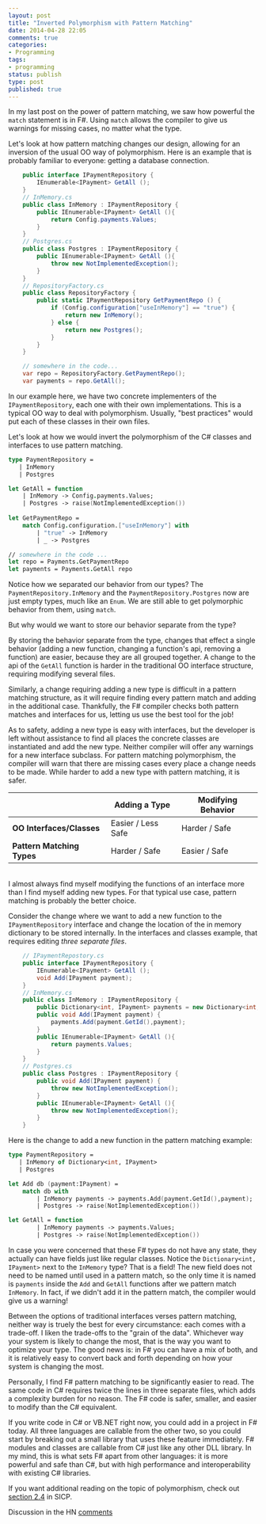 ```yaml
---
layout: post
title: "Inverted Polymorphism with Pattern Matching"
date: 2014-04-28 22:05
comments: true
categories: 
- Programming
tags:
- programming
status: publish
type: post
published: true
---
```


In my last post on the power of pattern matching, we saw how powerful
the `match` statement is in F#. Using `match` allows the compiler to
give us warnings for missing cases, no matter what the type.

Let's look at how pattern matching changes our design, allowing for an
inversion of the usual OO way of polymorphism. Here is an example that
is probably familiar to everyone: getting a database connection.

``` csharp
	public interface IPaymentRepository {
		IEnumerable<IPayment> GetAll ();
	}
    // InMemory.cs
	public class InMemory : IPaymentRepository {
		public IEnumerable<IPayment> GetAll (){
			return Config.payments.Values;
		}
	}
    // Postgres.cs
	public class Postgres : IPaymentRepository {
		public IEnumerable<IPayment> GetAll (){
			throw new NotImplementedException();
		}
	}
    // RepositoryFactory.cs
	public class RepositoryFactory {
		public static IPaymentRepository GetPaymentRepo () {
			if (Config.configuration["useInMemory"] == "true") {
				return new InMemory();
			} else {
				return new Postgres();
			}
		}
	}

    // somewhere in the code...
    var repo = RepositoryFactory.GetPaymentRepo();
    var payments = repo.GetAll();
```

In our example here, we have two concrete implementers of the
`IPaymentRepository`, each one with their own implementations. This is
a typical OO way to deal with polymorphism. Usually, "best practices"
would put each of these classes in their own files.

Let's look at how we would invert the polymorphism of the C# classes
and interfaces to use pattern matching.

``` fsharp
type PaymentRepository = 
   | InMemory
   | Postgres

let GetAll = function
    | InMemory -> Config.payments.Values;
    | Postgres -> raise(NotImplementedException())
        
let GetPaymentRepo = 
    match Config.configuration.["useInMemory"] with
        | "true" -> InMemory
        | _ -> Postgres 

// somewhere in the code ...
let repo = Payments.GetPaymentRepo
let payments = Payments.GetAll repo
```

Notice how we separated our behavior from our types? The
`PaymentRepository.InMemory` and the `PaymentRepository.Postgres` now
are just empty types, much like an `Enum`. We are still able to get
polymorphic behavior from them, using `match`. 

But why would we want to store our behavior separate from the type?

By storing the behavior separate from the type, changes that effect a
single behavior (adding a new function, changing a function's api,
removing a function) are easier, because they are all grouped
together. A change to the api of the `GetAll` function is harder in
the traditional OO interface structure, requiring modifying several
files.

Similarly, a change requiring adding a new type is difficult in a
pattern matching structure, as it will require finding every pattern
match and adding in the additional case. Thankfully, the F# compiler
checks both pattern matches and interfaces for us, letting us use the
best tool for the job!

As to safety, adding a new type is easy with interfaces, but the
developer is left without assistance to find all places the concrete
classes are instantiated and add the new type. Neither compiler will
offer any warnings for a new interface subclass. For pattern matching
polymorphism, the compiler will warn that there are missing cases
every place a change needs to be made. While harder to add a new type
with pattern matching, it is safer.

|| Adding a Type  | Modifying Behavior |
|------------- |------------- | ------------- |
|**OO Interfaces/Classes**  |  Easier / Less Safe  | Harder / Safe 
|**Pattern Matching Types**  |  Harder / Safe  | Easier / Safe

<br />
I almost always find myself modifying the functions of an
interface more than I find myself adding new types. For that typical
use case, pattern matching is probably the better choice.

Consider the change where we want to add a new function to the
`IPaymentRepository` interface and change the location of the in
memory dictionary to be stored internally. In the interfaces and
classes example, that requires editing _three separate files_.

``` csharp
    // IPaymentRepostory.cs
	public interface IPaymentRepository {
		IEnumerable<IPayment> GetAll ();
		void Add(IPayment payment);
	}
    // InMemory.cs
	public class InMemory : IPaymentRepository {
		public Dictionary<int, IPayment> payments = new Dictionary<int, IPayment>();
		public void Add(IPayment payment) {
			payments.Add(payment.GetId(),payment);
		}
		public IEnumerable<IPayment> GetAll (){
			return payments.Values;
		}
	}
    // Postgres.cs
	public class Postgres : IPaymentRepository {
		public void Add(IPayment payment) {
			throw new NotImplementedException();
		}
		public IEnumerable<IPayment> GetAll (){
			throw new NotImplementedException();
		}
	}
```

Here is the change to add a new function in the pattern matching example:

``` fsharp
type PaymentRepository = 
   | InMemory of Dictionary<int, IPayment>
   | Postgres

let Add db (payment:IPayment) = 
    match db with
        | InMemory payments -> payments.Add(payment.GetId(),payment);
        | Postgres -> raise(NotImplementedException())

let GetAll = function
        | InMemory payments -> payments.Values;
        | Postgres -> raise(NotImplementedException())
```

In case you were concerned that these F# types do not have any state,
they actually can have fields just like regular classes. Notice the
`Dictionary<int, IPayment>` next to the `InMemory` type? That is a
field! The new field does not need to be named until used in a pattern
match, so the only time it is named is `payments` inside the `Add` and
`GetAll` functions after we pattern match `InMemory`. In fact, if we
didn't add it in the pattern match, the compiler would give us a
warning!

Between the options of traditional interfaces verses pattern matching,
neither way is truely the best for every circumstance: each comes with
a trade-off. I liken the trade-offs to the "grain of the
data". Whichever way your system is likely to change the most, that is
the way you want to optimize your type. The good news is: in F# you
can have a mix of both, and it is relatively easy to convert back and
forth depending on how your system is changing the most.

Personally, I find F# pattern matching to be significantly easier to
read. The same code in C# requires twice the lines in three separate
files, which adds a complexity burden for no reason. The F# code is
safer, smaller, and easier to modify than the C# equivalent.

If you write code in C# or VB.NET right now, you could add in a
project in F# today. All three languages are callable from the other
two, so you could start by breaking out a small library that uses
these feature immediately. F# modules and classes are callable from C#
just like any other DLL library. In my mind, this is what sets F#
apart from other languages: it is more powerful and safe than C#, but
with high performance and interoperability with existing C# libraries.

If you want additional reading on the topic of polymorphism, check out
<a href="http://mitpress.mit.edu/sicp/full-text/book/book-Z-H-17.html#%_sec_2.4">section 2.4</a> in SICP.

Discussion in the HN <a href="https://news.ycombinator.com/item?id=7763069">comments</a>
